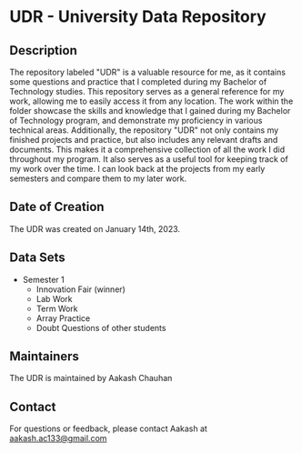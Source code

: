 # UDR - University Data Repository

## Description

The repository labeled "UDR" is a valuable resource for me, as it contains some questions and practice that I completed during my Bachelor of Technology studies. This repository serves as a general reference for my work, allowing me to easily access it from any location. The work within the folder showcase the skills and knowledge that I gained during my Bachelor of Technology program, and demonstrate my proficiency in various technical areas.
Additionally, the repository "UDR" not only contains my finished projects and practice, but also includes any relevant drafts and documents. This makes it a comprehensive collection of all the work I did throughout my program. It also serves as a useful tool for keeping track of my work over the time. I can look back at the projects from my early semesters and compare them to my later work.

## Date of Creation

The UDR was created on January 14th, 2023.

## Data Sets

- Semester 1
    - Innovation Fair (winner)
    - Lab Work
    - Term Work
    - Array Practice
    - Doubt Questions of other students

## Maintainers

The UDR is maintained by Aakash Chauhan

## Contact

For questions or feedback, please contact Aakash at aakash.ac133@gmail.com

